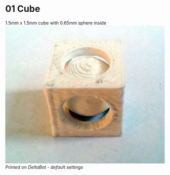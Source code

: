 # 01 Cube

1.5mm x 1.5mm cube with 0.65mm sphere inside
![Cube](img/01_Cube.jpg)
*Printed on DeltaBot - default settings*
